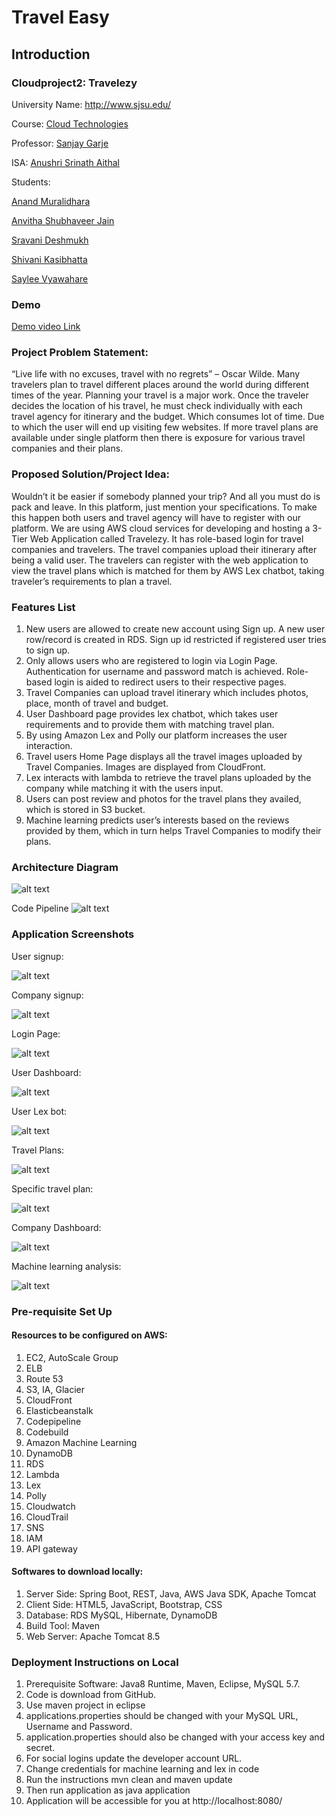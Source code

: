# Travel Easy

## Introduction
 
### Cloudproject2: Travelezy
University Name: http://www.sjsu.edu/  

Course: [Cloud Technologies ](http://info.sjsu.edu/web-dbgen/catalog/courses/CMPE281.html)

Professor: [Sanjay Garje ](https://www.linkedin.com/in/sanjaygarje/)

ISA: [Anushri Srinath Aithal ](https://www.linkedin.com/in/anushri-aithal/)


Students:

[Anand Muralidhara](https://www.linkedin.com/in/anandmuralidhara/)

[Anvitha Shubhaveer Jain](https://www.linkedin.com/in/anvitha-jain-98170a10b/)

[Sravani Deshmukh](https://www.linkedin.com/in/Sravani-deshmukh-8610a9176/)

[Shivani Kasibhatta](https://www.linkedin.com/in/Shivani-kasibhatta-5b39ab169/)

[Saylee Vyawahare](https://www.linkedin.com/in/saylee-vyawahare-51b59188/)


### Demo
[Demo video Link](https://youtu.be/dKUfDHfROKw)

### Project Problem Statement:
“Live life with no excuses, travel with no regrets” – Oscar Wilde. Many travelers plan to travel different places around the world during different times of the year. Planning your travel is a major work. Once the traveler decides the location of his travel, he must check individually with each travel agency for itinerary and the budget. Which consumes lot of time. Due to which the user will end up visiting few websites. If more travel plans are available under single platform then there is exposure for various travel companies and their plans. 

### Proposed Solution/Project Idea:

Wouldn’t it be easier if somebody planned your trip? And all you must do is pack and leave. In this platform, just mention your specifications. To make this happen both users and travel agency will have to register with our platform. We are using AWS cloud services for developing and hosting a 3-Tier Web Application called Travelezy. It has role-based login for travel companies and travelers. The travel companies upload their itinerary after being a valid user. The travelers can register with the web application to view the travel plans which is matched for them by AWS Lex chatbot, taking traveler’s requirements to plan a travel.

### Features List
1.	New users are allowed to create new account using Sign up. A new user row/record is created in RDS. Sign up id restricted if registered user tries to sign up.
2.	Only allows users who are registered to login via Login Page. Authentication for username and password match is achieved. Role-based login is aided to redirect users to their respective pages.
3.	Travel Companies can upload travel itinerary which includes photos, place, month of travel and budget.
4.	User Dashboard page provides lex chatbot, which takes user requirements and to provide them with matching travel plan.
5.	By using Amazon Lex and Polly our platform increases the user interaction.
6.	Travel users Home Page displays all the travel images uploaded by Travel Companies. Images are displayed from CloudFront.
7.	Lex interacts with lambda to retrieve the travel plans uploaded by the company while matching it with the users input. 
8.	Users can post review and photos for the travel plans they availed, which is stored in S3 bucket.
9.	Machine learning predicts user’s interests based on the reviews provided by them, which in turn helps Travel Companies to modify their plans.

### Architecture Diagram
![alt text](https://github.com/AnandMuralidhar/TravelEasy/blob/master/image.png)

Code Pipeline
![alt text](https://github.com/AnandMuralidhar/TravelEasy/blob/master/image%20(1).png)

### Application Screenshots

User signup:

 ![alt text](https://github.com/AnandMuralidhar/TravelEasy/blob/master/usersignup.png)



Company signup:

 ![alt text](https://github.com/AnandMuralidhar/TravelEasy/blob/master/companysignup.png)



Login Page:

 ![alt text](https://github.com/shivanipathak/TravelWebApp/blob/Third-commit/TravelEasy-masterv1.0/Lexchatbot.jpg)



User Dashboard:

![alt text](https://github.com/AnandMuralidhar/TravelEasy/blob/master/userdashboard.png)


User Lex bot:

![alt text](https://github.com/AnandMuralidhar/TravelEasy/blob/master/amazonlex.png)


Travel Plans:

![alt text](https://github.com/AnandMuralidhar/TravelEasy/blob/master/travelplans.png)


Specific travel plan:

![alt text](https://github.com/AnandMuralidhar/TravelEasy/blob/master/specifictravelplan.png)



Company Dashboard:

![alt text](https://github.com/AnandMuralidhar/TravelEasy/blob/master/companydashboard.png)



Machine learning analysis:

![alt text](https://github.com/AnandMuralidhar/TravelEasy/blob/master/machinelearning.png)

 

### Pre-requisite Set Up

#### Resources to be configured on AWS:

1.	EC2, AutoScale Group
2.	ELB
3.	Route 53
4.	S3, IA, Glacier
5.	CloudFront
6.	Elasticbeanstalk
7.	Codepipeline
8.	Codebuild
9.	Amazon Machine Learning 
10.	DynamoDB 
11.	 RDS
12.	Lambda 
13.	Lex
14.	Polly
15.	Cloudwatch
16.	CloudTrail 
17.	SNS
18.	IAM
19.	API gateway

#### Softwares to download locally:

1.	Server Side: Spring Boot, REST, Java, AWS Java SDK, Apache Tomcat
2.	Client Side: HTML5, JavaScript, Bootstrap, CSS
3.	Database: RDS MySQL, Hibernate, DynamoDB
4.	Build Tool: Maven
5.	Web Server: Apache Tomcat 8.5

### Deployment Instructions on Local
1.	Prerequisite Software: Java8 Runtime, Maven, Eclipse, MySQL 5.7.
2.	Code is download from GitHub.
3.	Use maven project in eclipse
4.	applications.properties should be changed with your MySQL URL, Username and Password.
5.	application.properties should also be changed with your access key and secret.
6.	For social logins update the developer account URL. 
7.	Change credentials for machine learning and lex in code
8.	Run the instructions mvn clean and maven update
9.	Then run application as java application
10.	Application will be accessible for you  at http://localhost:8080/

